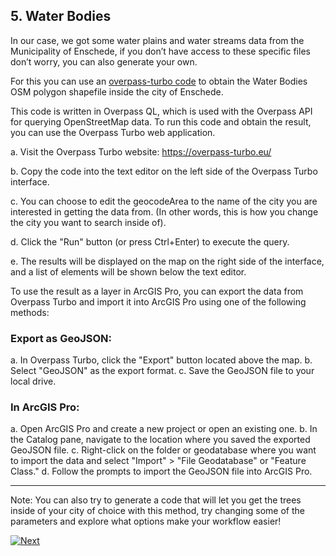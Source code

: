 ## 5. Water Bodies
In our case, we got some water plains and water streams data from the Municipality of Enschede, if you don’t have access to these specific files don’t worry, you can also generate your own. 

For this you can use an [overpass-turbo code](WaterBodies.sql) to obtain the Water Bodies OSM polygon shapefile inside the city of Enschede. 

This code is written in Overpass QL, which is used with the Overpass API for querying OpenStreetMap data. To run this code and obtain the result, you can use the Overpass Turbo web application.

 a.	Visit the Overpass Turbo website: https://overpass-turbo.eu/ 

b.	Copy the code into the text editor on the left side of the Overpass Turbo interface.

c.	You can choose to edit the geocodeArea to the name of the city you are interested in getting the data from. (In other words, this is how you change the city you want to search inside of).

d.	Click the "Run" button (or press Ctrl+Enter) to execute the query.

e.	The results will be displayed on the map on the right side of the interface, and a list of elements will be shown below the text editor.

To use the result as a layer in ArcGIS Pro, you can export the data from Overpass Turbo and import it into ArcGIS Pro using one of the following methods:


### Export as GeoJSON:
a.	In Overpass Turbo, click the "Export" button located above the map.
b.	Select "GeoJSON" as the export format.
c.	Save the GeoJSON file to your local drive.

### In ArcGIS Pro:
a.	Open ArcGIS Pro and create a new project or open an existing one.
b.	In the Catalog pane, navigate to the location where you saved the exported GeoJSON file.
c.	Right-click on the folder or geodatabase where you want to import the data and select "Import" > "File Geodatabase" or "Feature Class."
d.	Follow the prompts to import the GeoJSON file into ArcGIS Pro. 

---
Note: You can also try to generate a code that will let you get the trees inside of your city of choice with this method, try changing some of the parameters and explore what options make your workflow easier!

[![Next]](Buildings_DSM.md)

<!---------------------------------------------------------------------------->

[Next]: https://img.shields.io/badge/Next-37a779?style=for-the-badge